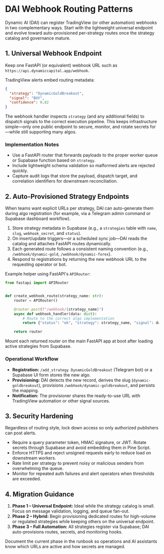 # DAI Webhook Routing Patterns

Dynamic AI (DAI) can register TradingView (or other automation) webhooks in two complementary ways. Start with the lightweight universal endpoint and evolve toward auto-provisioned per-strategy routes once the strategy catalog and governance mature.

## 1. Universal Webhook Endpoint

Keep one FastAPI (or equivalent) webhook URL such as `https://api.dynamiccapital.app/webhook`.

TradingView alerts embed routing metadata:

```json
{
  "strategy": "DynamicGoldBreakout",
  "signal": "BUY",
  "confidence": 0.82
}
```

The webhook handler inspects `strategy` (and any additional fields) to dispatch signals to the correct execution pipeline. This keeps infrastructure simple—only one public endpoint to secure, monitor, and rotate secrets for—while still supporting many algos.

### Implementation Notes

- Use a FastAPI router that forwards payloads to the proper worker queue or Supabase function based on `strategy`.
- Include lightweight schema validation so malformed alerts are rejected quickly.
- Capture audit logs that store the payload, dispatch target, and correlation identifiers for downstream reconciliation.

## 2. Auto-Provisioned Strategy Endpoints

When teams want explicit URLs per strategy, DAI can auto-generate them during algo registration (for example, via a Telegram admin command or Supabase dashboard workflow).

1. Store strategy metadata in Supabase (e.g., a `strategies` table with `name`, `slug`, `webhook_secret`, and `status`).
2. On insert/update triggers—or a scheduled sync job—DAI reads the catalog and attaches FastAPI routes dynamically.
3. Each generated route follows a consistent naming convention (e.g., `/webhook/dynamic-gold`, `/webhook/dynamic-forex`).
4. Respond to registrations by returning the new webhook URL to the requesting operator or bot.

Example helper using FastAPI's `APIRouter`:

```python
from fastapi import APIRouter


def create_webhook_route(strategy_name: str):
    router = APIRouter()

    @router.post(f"/webhook/{strategy_name}")
    async def webhook_handler(data: dict):
        # Route to the correct algo implementation
        return {"status": "ok", "strategy": strategy_name, "signal": data}

    return router
```

Mount each returned router on the main FastAPI app at boot after loading active strategies from Supabase.

### Operational Workflow

- **Registration:** `/add_strategy DynamicGoldBreakout` (Telegram bot) or a Supabase UI form stores the new algo.
- **Provisioning:** DAI detects the new record, derives the slug (`dynamic-goldbreakout`), provisions `/webhook/dynamic-goldbreakout`, and persists the mapping.
- **Notification:** The provisioner shares the ready-to-use URL with TradingView automation or other signal sources.

## 3. Security Hardening

Regardless of routing style, lock down access so only authorized publishers can post alerts.

- Require a query parameter token, HMAC signature, or JWT. Rotate secrets through Supabase and avoid embedding them in Pine Script.
- Enforce HTTPS and reject unsigned requests early to reduce load on downstream workers.
- Rate limit per strategy to prevent noisy or malicious senders from overwhelming the queue.
- Monitor for repeated auth failures and alert operators when thresholds are exceeded.

## 4. Migration Guidance

1. **Phase 1 – Universal Endpoint:** Ideal while the strategy catalog is small. Focus on message validation, logging, and queue fan-out.
2. **Phase 2 – Hybrid:** Begin provisioning dedicated routes for high-volume or regulated strategies while keeping others on the universal endpoint.
3. **Phase 3 – Full Automation:** All strategies register via Supabase; DAI auto-provisions routes, secrets, and monitoring hooks.

Document the current phase in the runbook so operations and AI assistants know which URLs are active and how secrets are managed.
